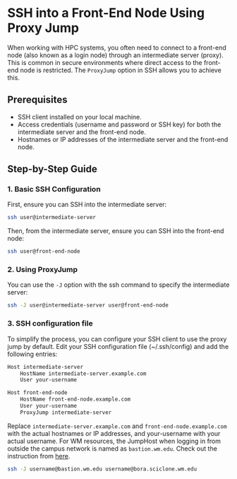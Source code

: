 # SSH into a Front-End Node Using Proxy Jump

When working with HPC systems, you often need to connect to a front-end node (also known as a login node) through an intermediate server (proxy). This is common in secure environments where direct access to the front-end node is restricted. The `ProxyJump` option in SSH allows you to achieve this.

## Prerequisites
- SSH client installed on your local machine.
- Access credentials (username and password or SSH key) for both the intermediate server and the front-end node.
- Hostnames or IP addresses of the intermediate server and the front-end node.

## Step-by-Step Guide

### 1. Basic SSH Configuration

First, ensure you can SSH into the intermediate server:

```bash
ssh user@intermediate-server
```

Then, from the intermediate server, ensure you can SSH into the front-end node:

```bash
ssh user@front-end-node
```

### 2. Using ProxyJump

You can use the `-J` option with the ssh command to specify the intermediate server:

```bash
ssh -J user@intermediate-server user@front-end-node
```

### 3. SSH configuration file 

To simplify the process, you can configure your SSH client to use the proxy jump by default. Edit your SSH configuration file (~/.ssh/config) and add the following entries:

```bash
Host intermediate-server
    HostName intermediate-server.example.com
    User your-username

Host front-end-node
    HostName front-end-node.example.com
    User your-username
    ProxyJump intermediate-server
```

Replace `intermediate-server.example.com` and `front-end-node.example.com` with the actual hostnames or IP addresses, and your-username with your actual username. For WM resources, the JumpHost when logging in from outside the campus network is named as `bastion.wm.edu`. Check out the instruction from [here](https://www.wm.edu/offices/it/services/researchcomputing/using/connecting/). 

```bash
ssh -J username@bastion.wm.edu username@bora.sciclone.wm.edu
```
